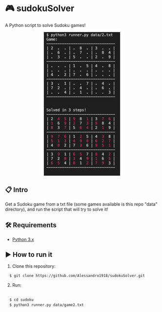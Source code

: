 # :video_game: sudokuSolver
A Python script to solve Sudoku games!

<p align="center">
  <img alt="printscreen from terminal" width="250px" src="./printscreen.png" />
<p>


## :clipboard: Intro
Get a Sudoku game from a txt file (some games available is this repo "data" directory), and run the script that will try to solve it!


## :hammer_and_wrench: Requirements

  - [Python 3.x](https://www.python.org/downloads/)
  
  
## :arrow_forward: How to run it
  
1. Clone this repository:

```sh
  $ git clone https://github.com/Alessandro1918/sudokuSolver.git
```

2. Run:

```sh

  $ cd sudoku
  $ python3 runner.py data/game2.txt
```
